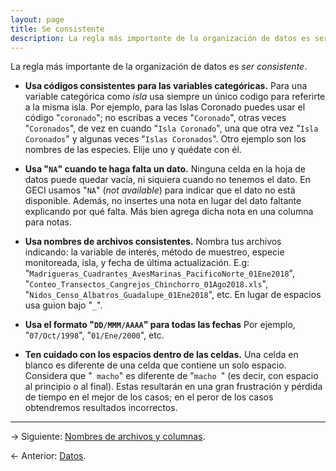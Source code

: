 ```yaml
---
layout: page
title: Se consistente
description: La regla más importante de la organización de datos es ser consistente
---
```


La regla más importante de la organización de datos es *ser consistente*.

- **Usa códigos consistentes para las variables categóricas.** Para una variable categórica como *isla* usa siempre un único codigo para referirte a la misma isla. Por ejemplo, para las Islas Coronado puedes usar el código "`coronado`"; no escribas a veces "`Coronado`", otras veces "`Coronados`", de vez en cuando "`Isla Coronado`", una que otra vez "`Isla Coronados`" y algunas veces "`Islas Coronados`". Otro ejemplo son los nombres de las especies. Elije uno y quédate con él.

- **Usa "`NA`" cuando te haga falta un dato.** Ninguna celda en la hoja de datos puede quedar vacía, ni siquiera cuando no tenemos el dato. En GECI usamos "`NA`" (_not available_) para indicar que el dato no está disponible. Además, no insertes una nota en lugar del dato faltante explicando por qué falta. Más bien agrega dicha nota en una columna para notas.

- **Usa nombres de archivos consistentes.** Nombra tus archivos indicando: la variable de interés, método de muestreo, especie monitoreada, isla, y fecha de última actualización. E.g: "`Madrigueras_Cuadrantes_AvesMarinas_PacificoNorte_01Ene2018`", "`Conteo_Transectos_Cangrejos_Chinchorro_01Ago2018.xls`", "`Nidos_Censo_Albatros_Guadalupe_01Ene2018`", etc. En lugar de espacios usa guion bajo "`_`".

- **Usa el formato "`DD/MMM/AAAA`" para todas las fechas** Por ejemplo, "`07/Oct/1998`", "`01/Ene/2000`", etc.

- **Ten cuidado con los espacios dentro de las celdas.** Una celda en blanco es diferente de una celda que contiene un solo espacio. Considera que "` macho`" es diferente de "`macho `" (es decir, con espacio al principio o al final). Estas resultarán en una gran frustración y pérdida de tiempo en el mejor de los casos; en el peror de los casos obtendremos resultados incorrectos.

---

&rarr; Siguiente: [Nombres de archivos y columnas](nomenclatura.html).

&larr; Anterior: [Datos](datos.html).
